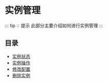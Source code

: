 # 实例管理

::: tip 💡 提示
此部分主要介绍如何进行实例管理
:::

## 目录

* [实例状态](/guide/maintenance/instances/status)
* [实例操作](/guide/maintenance/instances/operate)
* [修改配置](/guide/maintenance/instances/resume)
* [删除实例](/guide/maintenance/instances/delete)